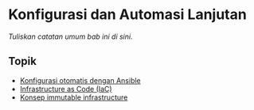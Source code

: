 # Konfigurasi dan Automasi Lanjutan

_Tuliskan catatan umum bab ini di sini._

## Topik

- [Konfigurasi otomatis dengan Ansible](01--onfigurasi-otomatis-dengan-nsible.md)
- [Infrastructure as Code (IaC)](02--nfrastructure-as-ode-a-.md)
- [Konsep immutable infrastructure](03--onsep-immutable-infrastructure.md)
